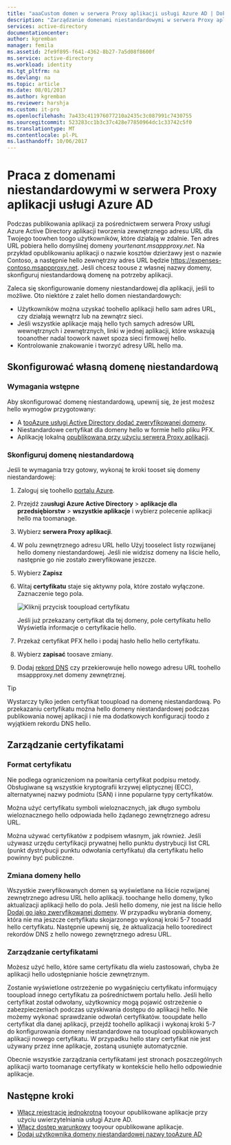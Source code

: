 ```yaml
---
title: "aaaCustom domen w serwera Proxy aplikacji usługi Azure AD | Dokumentacja firmy Microsoft"
description: "Zarządzanie domenami niestandardowymi w serwera Proxy aplikacji usługi Azure AD, dlatego tego adresu URL hello aplikacji hello jest hello sama niezależnie od tego, gdzie użytkownicy do niego dostęp."
services: active-directory
documentationcenter: 
author: kgremban
manager: femila
ms.assetid: 2fe9f895-f641-4362-8b27-7a5d08f8600f
ms.service: active-directory
ms.workload: identity
ms.tgt_pltfrm: na
ms.devlang: na
ms.topic: article
ms.date: 08/01/2017
ms.author: kgremban
ms.reviewer: harshja
ms.custom: it-pro
ms.openlocfilehash: 7a433c411976077210a2435c3c087991c7430755
ms.sourcegitcommit: 523283cc1b3c37c428e77850964dc1c33742c5f0
ms.translationtype: MT
ms.contentlocale: pl-PL
ms.lasthandoff: 10/06/2017
---
```

# <a name="working-with-custom-domains-in-azure-ad-application-proxy"></a>Praca z domenami niestandardowymi w serwera Proxy aplikacji usługi Azure AD

Podczas publikowania aplikacji za pośrednictwem serwera Proxy usługi Azure Active Directory aplikacji tworzenia zewnętrznego adresu URL dla Twojego toowhen toogo użytkowników, które działają w zdalnie. Ten adres URL pobiera hello domyślnej domeny *yourtenant.msappproxy.net*. Na przykład opublikowaniu aplikacji o nazwie kosztów dzierżawy jest o nazwie Contoso, a następnie hello zewnętrzny adres URL będzie https://expenses-contoso.msappproxy.net. Jeśli chcesz toouse z własnej nazwy domeny, skonfiguruj niestandardową domenę na potrzeby aplikacji. 

Zaleca się skonfigurowanie domeny niestandardowej dla aplikacji, jeśli to możliwe. Oto niektóre z zalet hello domen niestandardowych:

- Użytkowników można uzyskać toohello aplikacji hello sam adres URL, czy działają wewnątrz lub na zewnątrz sieci.
- Jeśli wszystkie aplikacje mają hello tych samych adresów URL wewnętrznych i zewnętrznych, linki w jednej aplikacji, które wskazują tooanother nadal toowork nawet spoza sieci firmowej hello. 
- Kontrolowanie znakowanie i tworzyć adresy URL hello ma. 


## <a name="configure-a-custom-domain"></a>Skonfigurować własną domenę niestandardową

### <a name="prerequisites"></a>Wymagania wstępne

Aby skonfigurować domenę niestandardową, upewnij się, że jest możesz hello wymogów przygotowany: 
- A [tooAzure usługi Active Directory dodać zweryfikowanej domeny](active-directory-domains-add-azure-portal.md).
- Niestandardowe certyfikat dla domeny hello w formie hello pliku PFX. 
- Aplikację lokalną [opublikowana przy użyciu serwera Proxy aplikacji](application-proxy-publish-azure-portal.md).

### <a name="configure-your-custom-domain"></a>Skonfiguruj domenę niestandardową

Jeśli te wymagania trzy gotowy, wykonaj te kroki tooset się domeny niestandardowej:

1. Zaloguj się toohello [portalu Azure](https://portal.azure.com).
2. Przejdź za**usługi Azure Active Directory** > **aplikacje dla przedsiębiorstw** > **wszystkie aplikacje** i wybierz polecenie aplikacji hello ma toomanage.
3. Wybierz **serwera Proxy aplikacji**. 
4. W polu zewnętrznego adresu URL hello Użyj tooselect listy rozwijanej hello domeny niestandardowej. Jeśli nie widzisz domeny na liście hello, następnie go nie zostało zweryfikowane jeszcze. 
5. Wybierz **Zapisz**
5. Witaj **certyfikatu** staje się aktywny pola, które zostało wyłączone. Zaznaczenie tego pola. 

   ![Kliknij przycisk tooupload certyfikatu](./media/active-directory-application-proxy-custom-domains/certificate.png)

   Jeśli już przekazany certyfikat dla tej domeny, pole certyfikatu hello Wyświetla informacje o certyfikacie hello. 

6. Przekaż certyfikat PFX hello i podaj hasło hello hello certyfikatu. 
7. Wybierz **zapisać** toosave zmiany. 
8. Dodaj [rekord DNS](../dns/dns-operations-recordsets-portal.md) czy przekierowuje hello nowego adresu URL toohello msappproxy.net domeny zewnętrznej. 

>[!TIP] 
>Wystarczy tylko jeden certyfikat tooupload na domenę niestandardową. Po przekazaniu certyfikatu można hello domeny niestandardowej podczas publikowania nowej aplikacji i nie ma dodatkowych konfiguracji toodo z wyjątkiem rekordu DNS hello. 

## <a name="manage-certificates"></a>Zarządzanie certyfikatami

### <a name="certificate-format"></a>Format certyfikatu
Nie podlega ograniczeniom na powitania certyfikat podpisu metody. Obsługiwane są wszystkie kryptografii krzywej eliptycznej (ECC), alternatywnej nazwy podmiotu (SAN) i inne popularne typy certyfikatów. 

Można użyć certyfikatu symboli wieloznacznych, jak długo symbolu wieloznacznego hello odpowiada hello żądanego zewnętrznego adresu URL. 

Można używać certyfikatów z podpisem własnym, jak również. Jeśli używasz urzędu certyfikacji prywatnej hello punktu dystrybucji list CRL (punkt dystrybucji punktu odwołania certyfikatu) dla certyfikatu hello powinny być publiczne.

### <a name="changing-hello-domain"></a>Zmiana domeny hello
Wszystkie zweryfikowanych domen są wyświetlane na liście rozwijanej zewnętrznego adresu URL hello aplikacji. toochange hello domeny, tylko aktualizacji aplikacji hello do pola. Jeśli hello domeny, nie jest na liście hello [Dodaj go jako zweryfikowanej domeny](active-directory-domains-add-azure-portal.md). W przypadku wybrania domeny, która nie ma jeszcze certyfikatu skojarzonego wykonaj kroki 5-7 tooadd hello certyfikatu. Następnie upewnij się, że aktualizacja hello tooredirect rekordów DNS z hello nowego zewnętrznego adresu URL. 

### <a name="certificate-management"></a>Zarządzanie certyfikatami
Możesz użyć hello, które same certyfikatu dla wielu zastosowań, chyba że aplikacji hello udostępnianie hoście zewnętrznym. 

Zostanie wyświetlone ostrzeżenie po wygaśnięciu certyfikatu informujący tooupload innego certyfikatu za pośrednictwem portalu hello. Jeśli hello certyfikat został odwołany, użytkownicy mogą pojawić ostrzeżenie o zabezpieczeniach podczas uzyskiwania dostępu do aplikacji hello. Nie możemy wykonać sprawdzanie odwołań certyfikatów.  tooupdate hello certyfikat dla danej aplikacji, przejdź toohello aplikacji i wykonaj kroki 5-7 do konfigurowania domeny niestandardowe na tooupload opublikowanych aplikacji nowego certyfikatu. W przypadku hello stary certyfikat nie jest używany przez inne aplikacje, zostaną usunięte automatycznie. 

Obecnie wszystkie zarządzania certyfikatami jest stronach poszczególnych aplikacji warto toomanage certyfikaty w kontekście hello hello odpowiednie aplikacje. 

## <a name="next-steps"></a>Następne kroki
* [Włącz rejestrację jednokrotną](active-directory-application-proxy-sso-using-kcd.md) tooyour opublikowane aplikacje przy użyciu uwierzytelniania usługi Azure AD.
* [Włącz dostęp warunkowy](active-directory-application-proxy-conditional-access.md) tooyour opublikowane aplikacje.
* [Dodaj użytkownika domeny niestandardowej nazwy tooAzure AD](active-directory-domains-add-azure-portal.md)


